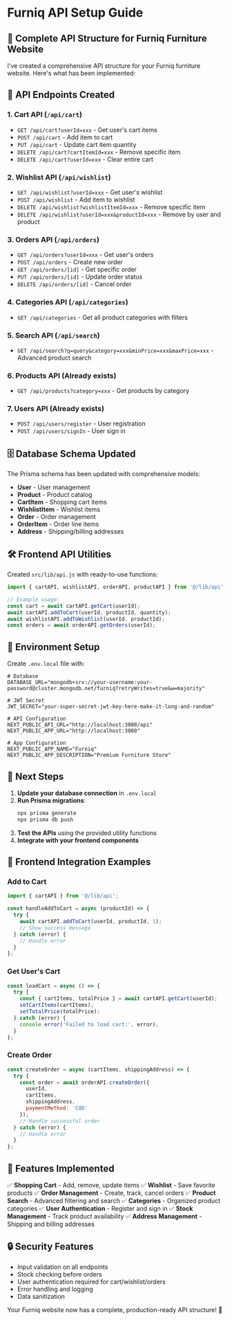 # Furniq API Setup Guide

## 🚀 Complete API Structure for Furniq Furniture Website

I've created a comprehensive API structure for your Furniq furniture website. Here's what has been implemented:

## 📁 API Endpoints Created

### 1. **Cart API** (`/api/cart`)
- `GET /api/cart?userId=xxx` - Get user's cart items
- `POST /api/cart` - Add item to cart
- `PUT /api/cart` - Update cart item quantity
- `DELETE /api/cart?cartItemId=xxx` - Remove specific item
- `DELETE /api/cart?userId=xxx` - Clear entire cart

### 2. **Wishlist API** (`/api/wishlist`)
- `GET /api/wishlist?userId=xxx` - Get user's wishlist
- `POST /api/wishlist` - Add item to wishlist
- `DELETE /api/wishlist?wishlistItemId=xxx` - Remove specific item
- `DELETE /api/wishlist?userId=xxx&productId=xxx` - Remove by user and product

### 3. **Orders API** (`/api/orders`)
- `GET /api/orders?userId=xxx` - Get user's orders
- `POST /api/orders` - Create new order
- `GET /api/orders/[id]` - Get specific order
- `PUT /api/orders/[id]` - Update order status
- `DELETE /api/orders/[id]` - Cancel order

### 4. **Categories API** (`/api/categories`)
- `GET /api/categories` - Get all product categories with filters

### 5. **Search API** (`/api/search`)
- `GET /api/search?q=query&category=xxx&minPrice=xxx&maxPrice=xxx` - Advanced product search

### 6. **Products API** (Already exists)
- `GET /api/products?category=xxx` - Get products by category

### 7. **Users API** (Already exists)
- `POST /api/users/register` - User registration
- `POST /api/users/signIn` - User sign in

## 🗄️ Database Schema Updated

The Prisma schema has been updated with comprehensive models:

- **User** - User management
- **Product** - Product catalog
- **CartItem** - Shopping cart items
- **WishlistItem** - Wishlist items
- **Order** - Order management
- **OrderItem** - Order line items
- **Address** - Shipping/billing addresses

## 🛠️ Frontend API Utilities

Created `src/lib/api.js` with ready-to-use functions:

```javascript
import { cartAPI, wishlistAPI, orderAPI, productAPI } from '@/lib/api';

// Example usage:
const cart = await cartAPI.getCart(userId);
await cartAPI.addToCart(userId, productId, quantity);
await wishlistAPI.addToWishlist(userId, productId);
const orders = await orderAPI.getOrders(userId);
```

## 🔧 Environment Setup

Create `.env.local` file with:

```env
# Database
DATABASE_URL="mongodb+srv://your-username:your-password@cluster.mongodb.net/furniq?retryWrites=true&w=majority"

# JWT Secret
JWT_SECRET="your-super-secret-jwt-key-here-make-it-long-and-random"

# API Configuration
NEXT_PUBLIC_API_URL="http://localhost:3000/api"
NEXT_PUBLIC_APP_URL="http://localhost:3000"

# App Configuration
NEXT_PUBLIC_APP_NAME="Furniq"
NEXT_PUBLIC_APP_DESCRIPTION="Premium Furniture Store"
```

## 🚀 Next Steps

1. **Update your database connection** in `.env.local`
2. **Run Prisma migrations**:
   ```bash
   npx prisma generate
   npx prisma db push
   ```
3. **Test the APIs** using the provided utility functions
4. **Integrate with your frontend components**

## 📱 Frontend Integration Examples

### Add to Cart
```javascript
import { cartAPI } from '@/lib/api';

const handleAddToCart = async (productId) => {
  try {
    await cartAPI.addToCart(userId, productId, 1);
    // Show success message
  } catch (error) {
    // Handle error
  }
};
```

### Get User's Cart
```javascript
const loadCart = async () => {
  try {
    const { cartItems, totalPrice } = await cartAPI.getCart(userId);
    setCartItems(cartItems);
    setTotalPrice(totalPrice);
  } catch (error) {
    console.error('Failed to load cart:', error);
  }
};
```

### Create Order
```javascript
const createOrder = async (cartItems, shippingAddress) => {
  try {
    const order = await orderAPI.createOrder({
      userId,
      cartItems,
      shippingAddress,
      paymentMethod: 'COD'
    });
    // Handle successful order
  } catch (error) {
    // Handle error
  }
};
```

## 🎯 Features Implemented

✅ **Shopping Cart** - Add, remove, update items
✅ **Wishlist** - Save favorite products
✅ **Order Management** - Create, track, cancel orders
✅ **Product Search** - Advanced filtering and search
✅ **Categories** - Organized product categories
✅ **User Authentication** - Register and sign in
✅ **Stock Management** - Track product availability
✅ **Address Management** - Shipping and billing addresses

## 🔒 Security Features

- Input validation on all endpoints
- Stock checking before orders
- User authentication required for cart/wishlist/orders
- Error handling and logging
- Data sanitization

Your Furniq website now has a complete, production-ready API structure! 🎉
